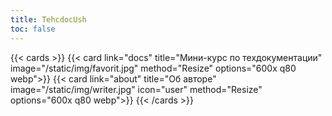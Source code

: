 ```yaml
---
title: TehcdocUsh
toc: false
---
```



{{< cards >}}
  {{< card link="docs" title="Мини-курс по техдокументации" image="/static/img/favorit.jpg" method="Resize" options="600x q80 webp">}}
  {{< card link="about" title="Об авторе" image="/static/img/writer.jpg" icon="user" method="Resize" options="600x q80 webp">}}
{{< /cards >}}